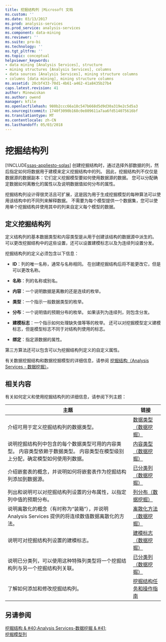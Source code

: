 ```yaml
---
title: 挖掘结构列 |Microsoft 文档
ms.custom: ''
ms.date: 03/13/2017
ms.prod: analysis-services
ms.prod_service: analysis-services
ms.component: data-mining
ms.reviewer: ''
ms.suite: pro-bi
ms.technology: ''
ms.tgt_pltfrm: ''
ms.topic: conceptual
helpviewer_keywords:
- data mining [Analysis Services], structure
- mining structures [Analysis Services], columns
- data sources [Analysis Services], mining structure columns
- columns [data mining], mining structure columns
ms.assetid: 20cbf433-70d1-4b61-a462-41a8435b27b4
caps.latest.revision: 41
author: Minewiskan
ms.author: owend
manager: kfile
ms.openlocfilehash: 980b2ccc66a18c547b668d5d9d30a319e2c5d5a3
ms.sourcegitcommit: 1740f3090b168c0e809611a7aa6fd514075616bf
ms.translationtype: MT
ms.contentlocale: zh-CN
ms.lasthandoff: 05/03/2018
---
```

# <a name="mining-structure-columns"></a>挖掘结构列
[!INCLUDE[ssas-appliesto-sqlas](../../includes/ssas-appliesto-sqlas.md)]
  创建挖掘结构时，通过选择外部数据的列，然后指定如何将数据用于建模来定义挖掘结构中的列。 因此，挖掘结构列不仅仅是数据源的数据副本：它们定义挖掘模型要如何使用数据源的数据。 您可以分配确定数据如何离散化的属性以及说明数据值如何分布的属性。  
  
 挖掘结构列设计得很灵活且可扩展，这是因为用于生成挖掘模型的每种算法可以使用该结构中的不同列来解释数据。 不需要为每个模型提供一个数据集，您可以使用单个挖掘结构并使用其中的列来自定义每个模型的数据。  
  
## <a name="defining-mining-structure-columns"></a>定义挖掘结构列  
 定义结构列的基本数据类型和内容类型是从用于创建该结构的数据源中派生的。 可以更改挖掘结构中的这些设置，还可以设置建模标志以及为连续列设置分发。  
  
 挖掘结构列的定义必须包含以下信息：  
  
-   **ID**：列的唯一名称，通常与名称相同。 在创建挖掘结构后将不能更改它，但是可以更改名称。  
  
-   **名称**：列的名称或别名。  
  
-   **内容**：一个说明数据是离散的还是连续的枚举。  
  
-   **类型**：一个指示一般数据类型的枚举。  
  
-   **分布**：一个说明值的预期分布的枚举。 如果该列为连续列，则包含分发。  
  
-   **建模标志**：一个指示如何处理缺失值等等的枚举。 还可以对挖掘模型定义建模标志，但是模型标志不同于对结构列使用的标志。  
  
-   **绑定**：指定源数据的属性。  
  
 第三方算法还可以包含可以为挖掘结构列定义的自定义属性。  
  
 有关数据挖掘结构和数据挖掘模型的详细信息，请参阅 [挖掘结构（Analysis Services - 数据挖掘）](../../analysis-services/data-mining/mining-structures-analysis-services-data-mining.md)。  
  
## <a name="related-content"></a>相关内容  
 有关如何定义和使用挖掘结构列的详细信息，请参阅下列主题：  
  
|主题|链接|  
|-----------|-----------|  
|介绍可用于定义挖掘结构列的数据类型。|[数据类型（数据挖掘）](../../analysis-services/data-mining/data-types-data-mining.md)|  
|说明挖掘结构列中包含的每个数据类型可用的内容类型。 内容类型依赖于数据类型。 内容类型在模型级别上分配，确定模型如何使用列数据。|[内容类型（数据挖掘）](../../analysis-services/data-mining/content-types-data-mining.md)|  
|介绍嵌套表的概念，并说明如何将嵌套表作为挖掘结构列添加到数据源。|[已分类列（数据挖掘）](../../analysis-services/data-mining/classified-columns-data-mining.md)|  
|列出和说明可以对挖掘结构列设置的分布属性，以指定列中值的预期分布。|[列分布（数据挖掘）](../../analysis-services/data-mining/column-distributions-data-mining.md)|  
|说明离散化的概念（有时称为“装箱”），并说明 Analysis Services 提供的将连续数值数据离散化的方法。|[离散化方法（数据挖掘）](../../analysis-services/data-mining/discretization-methods-data-mining.md)|  
|说明可对挖掘结构列设置的建模标志。|[建模标志（数据挖掘）](../../analysis-services/data-mining/modeling-flags-data-mining.md)|  
|说明已分类列，可以使用这种特殊列类型将一个挖掘结构列与另一个挖掘结构列关联。|[已分类列（数据挖掘）](../../analysis-services/data-mining/classified-columns-data-mining.md)|  
|了解如何添加和修改挖掘结构列。|[挖掘结构任务和操作指南](../../analysis-services/data-mining/mining-structure-tasks-and-how-tos.md)|  
  
## <a name="see-also"></a>另请参阅  
 [挖掘结构 & #40;Analysis Services-数据挖掘 & #41;](../../analysis-services/data-mining/mining-structures-analysis-services-data-mining.md)   
 [挖掘模型列](../../analysis-services/data-mining/mining-model-columns.md)  
  
  
